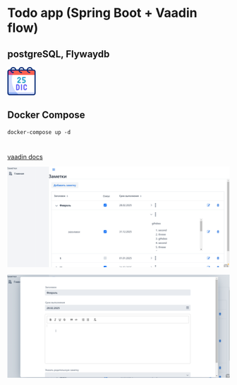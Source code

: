 # Todo app (Spring Boot + Vaadin flow)
## postgreSQL, Flywaydb
<img height="64" src="img_2.png">

## Docker Compose

```markdown
docker-compose up -d
```
#
#
#
[vaadin docs](https://vaadin.com/docs/latest/)

![img_3.png](img_3.png)

![img_4.png](img_4.png)